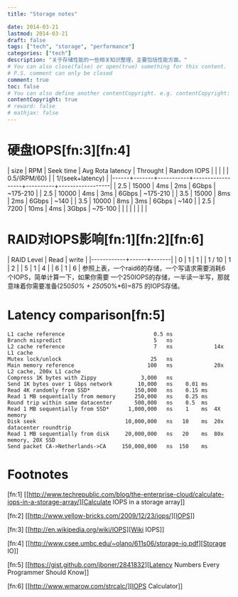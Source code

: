```yaml
---
title: "Storage notes"

date: 2014-03-21
lastmod: 2014-03-21
draft: false
tags: ["tech", "storage", "performance"]
categories: ["tech"]
description: "关于存储性能的一些相关知识整理，主要包括性能方面。"
# You can also close(false) or open(true) something for this content.
# P.S. comment can only be closed
comment: true
toc: false
# You can also define another contentCopyright. e.g. contentCopyright: "This is another copyright."
contentCopyright: true
# reward: false
# mathjax: false
---
```


# 硬盘IOPS[fn:3][fn:4]

| size |   RPM | Seek time | Avg Rota latency | Throught | Random IOPS      |
|      |       |           | 0.5/(RPM/60)     |          | 1/(seek+latency) |
|------+-------+-----------+------------------+----------+------------------|
|  2.5 | 15000 | 4ms       | 2ms              | 6Gbps    | ~175-210         |
|  2.5 | 10000 | 4ms       | 3ms              | 6Gbps    | ~175-210         |
|  3.5 | 15000 | 8ms       | 2ms              | 6Gbps    | ~140             |
|  3.5 | 10000 | 8ms       | 3ms              | 6Gbps    | ~140             |
|  2.5 |  7200 | 10ms      | 4ms              | 3Gbps    | ~75-100          |
|      |       |           |                  |          |                  |

# RAID对IOPS影响[fn:1][fn:2][fn:6]

| RAID Level | Read | write |
|------------+------+-------|
|          0 | 1    | 1     |
|     1 / 10 | 1    | 2     |
|          5 | 1    | 4     |
|          6 | 1    | 6     |
参照上表，一个raid6的存储，一个写请求需要消耗6个IOPS，简单计算一下，如果你需要
一个250IOPS的存储，一半读一半写，那就意味着你需要准备(250*50% + 250*50%*6)=875
的IOPS存储。

# Latency comparison[fn:5]

``` shell
L1 cache reference                            0.5 ns
Branch mispredict                             5   ns
L2 cache reference                            7   ns             14x L1 cache
Mutex lock/unlock                            25   ns
Main memory reference                       100   ns             20x L2 cache, 200x L1 cache
Compress 1K bytes with Zippy              3,000   ns
Send 1K bytes over 1 Gbps network        10,000   ns    0.01 ms
Read 4K randomly from SSD*              150,000   ns    0.15 ms
Read 1 MB sequentially from memory      250,000   ns    0.25 ms
Round trip within same datacenter       500,000   ns    0.5  ms
Read 1 MB sequentially from SSD*      1,000,000   ns    1    ms  4X memory
Disk seek                            10,000,000   ns   10    ms  20x datacenter roundtrip
Read 1 MB sequentially from disk     20,000,000   ns   20    ms  80x memory, 20X SSD
Send packet CA->Netherlands->CA     150,000,000   ns  150    ms
```

# Footnotes

[fn:1] [[http://www.techrepublic.com/blog/the-enterprise-cloud/calculate-iops-in-a-storage-array/][Calculate IOPS in a storage array]]

[fn:2] [[http://www.yellow-bricks.com/2009/12/23/iops/][IOPS]]

[fn:3] [[http://en.wikipedia.org/wiki/IOPS][Wiki IOPS]]

[fn:4] [[http://www.csee.umbc.edu/~olano/611s06/storage-io.pdf][Storage IO]]

[fn:5] [[https://gist.github.com/jboner/2841832][Latency Numbers Every Programmer Should Know]]

[fn:6] [[http://www.wmarow.com/strcalc/][IOPS Calculator]]
